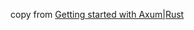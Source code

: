 copy from [Getting started with Axum|Rust](https://medium.com/@carlosmarcano2704/getting-started-with-axum-209742a2152b)
